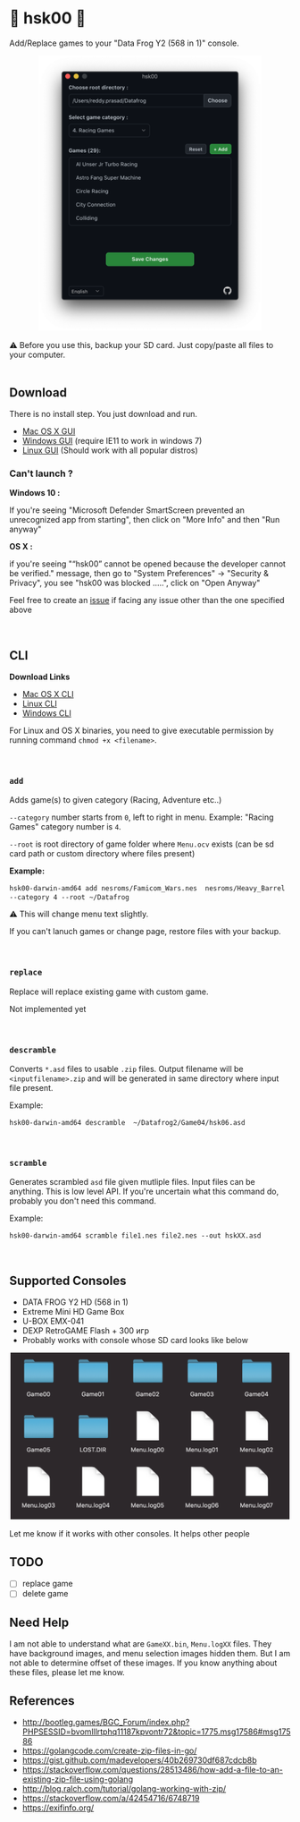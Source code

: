 # 🚧 hsk00 🚧

Add/Replace games to your "Data Frog Y2 (568 in 1)" console.

<p align="center">
<img src="app-screenshot.png" alt="hsk00-osx-screenshot" width="400" />
</p>

⚠️ Before you use this, backup your SD card. Just copy/paste all files to your computer.
<br />
<br />

## Download

There is no install step. You just download and run.

- [Mac OS X GUI](https://github.com/dev-drprasad/hsk00/releases/download/latest/hsk00-osx.dmg)
- [Windows GUI](https://github.com/dev-drprasad/hsk00/releases/download/latest/hsk00-windows.exe) (require IE11 to work in windows 7)
- [Linux GUI](https://github.com/dev-drprasad/hsk00/releases/download/latest/hsk00-linux-gui.tar.gz) (Should work with all popular distros)

### Can't launch ?

**Windows 10 :**

If you're seeing "Microsoft Defender SmartScreen prevented an unrecognized app from starting", then click on "More Info" and then "Run anyway"

**OS X :**

if you're seeing "“hsk00” cannot be opened because the developer cannot be verified." message, then go to "System Preferences" -> "Security & Privacy", you see "hsk00 was blocked .....", click on "Open Anyway"

Feel free to create an [issue](https://github.com/dev-drprasad/hsk00/issues/new) if facing any issue other than the one specified above

<br />

## CLI

**Download Links**

- [Mac OS X CLI](https://github.com/dev-drprasad/hsk00/releases/download/latest/hsk00-osx-cli)
- [Linux CLI](https://github.com/dev-drprasad/hsk00/releases/download/latest/hsk00-linux-cli)
- [Windows CLI](https://github.com/dev-drprasad/hsk00/releases/download/latest/hsk00-windows-cli.exe)

For Linux and OS X binaries, you need to give executable permission by running command `chmod +x <filename>`.

<br />

### `add`

Adds game(s) to given category (Racing, Adventure etc..)

`--category` number starts from `0`, left to right in menu. Example: "Racing Games" category number is `4`.

`--root` is root directory of game folder where `Menu.ocv` exists (can be sd card path or custom directory where files present)

**Example:**

```shell
hsk00-darwin-amd64 add nesroms/Famicom_Wars.nes  nesroms/Heavy_Barrel --category 4 --root ~/Datafrog
```

⚠️ This will change menu text slightly.

If you can't lanuch games or change page, restore files with your backup.

<br />

### `replace`

Replace will replace existing game with custom game.

Not implemented yet

<br />

### `descramble`

Converts `*.asd` files to usable `.zip` files. Output filename will be `<inputfilename>.zip` and will be generated in same directory where input file present.

Example:

```
hsk00-darwin-amd64 descramble  ~/Datafrog2/Game04/hsk06.asd
```

<br />

### `scramble`

Generates scrambled `asd` file given mutliple files. Input files can be anything. This is low level API. If you're uncertain what this command do, probably you don't need this command.

Example:

```
hsk00-darwin-amd64 scramble file1.nes file2.nes --out hskXX.asd
```

<br />

## Supported Consoles

- DATA FROG Y2 HD (568 in 1)
- Extreme Mini HD Game Box
- U-BOX EMX-041
- DEXP RetroGAME Flash + 300 игр
- Probably works with console whose SD card looks like below

<p align="center">
<img  src="./sd-layout.png" alt="data-frog-sd-card-files" width="500" />
</p>

Let me know if it works with other consoles. It helps other people

## TODO

- [ ] replace game
- [ ] delete game

## Need Help

I am not able to understand what are `GameXX.bin`, `Menu.logXX` files. They have background images, and menu selection images hidden them. But I am not able to determine offset of these images. If you know anything about these files, please let me know.

## References

- http://bootleg.games/BGC_Forum/index.php?PHPSESSID=bvomlllrtphq11187kpvontr72&topic=1775.msg17586#msg17586
- https://golangcode.com/create-zip-files-in-go/
- https://gist.github.com/madevelopers/40b269730df687cdcb8b
- https://stackoverflow.com/questions/28513486/how-add-a-file-to-an-existing-zip-file-using-golang
- http://blog.ralch.com/tutorial/golang-working-with-zip/
- https://stackoverflow.com/a/42454716/6748719
- https://exifinfo.org/
